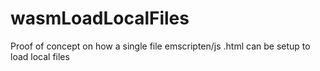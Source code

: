 # wasmLoadLocalFiles
Proof of concept on how a single file emscripten/js .html can be setup to load local files 
